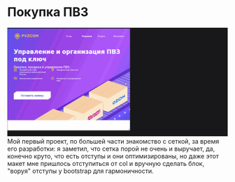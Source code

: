 # Покупка ПВЗ 

 <img width="100%" height="40%"  src="https://github.com/Hiagar11/Bootstrap/blob/First_project/BootstrapPVZ.gif"> 
 Мой первый проект, по большей части знакомство с сеткой, за время его разработки: я заметил,  что сетка порой не очень и выручает, да, конечно круто,  что есть отступы и они оптимизированы, но даже этот макет мне пришлось отступиться от col и вручную сделать блок, "воруя" отступы у bootstrap для гармоничности. 
 







